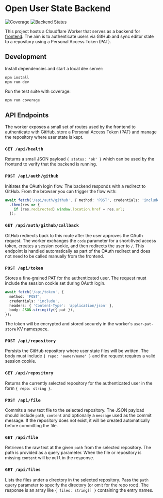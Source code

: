 <!--
  This README describes the Cloudflare Worker backend for Open User State.
  It explains local development steps and documents the REST API used by the frontend.
-->
# Open User State Backend

[![Coverage](https://codecov.io/gh/viktor-shcherb/open-user-state/branch/master/graph/badge.svg)](https://codecov.io/gh/viktor-shcherb/open-user-state)
[![Backend Status](https://img.shields.io/website?url=https%3A%2F%2Fopen-user-state-personal-website.viktoroo-sch.workers.dev%2Fapi%2Fhealth)](https://open-user-state-personal-website.viktoroo-sch.workers.dev/api/health)

This project hosts a Cloudflare Worker that serves as a backend for
[frontend](https://github.com/viktor-shcherb/viktor-shcherb.github.io). The aim
is to authenticate users via GitHub and sync editor state to a repository using
a Personal Access Token (PAT).
<!--
  Development instructions demonstrate how to run the worker locally
  and execute tests so contributors can verify changes quickly.
-->

## Development

Install dependencies and start a local dev server:

```bash
npm install
npm run dev
```

Run the test suite with coverage:

```bash
npm run coverage
```

<!--
  The API Endpoints section catalogs each HTTP route exposed by the worker
  so the frontend knows how to authenticate and store user state.
-->

## API Endpoints

The worker exposes a small set of routes used by the frontend to authenticate
with GitHub, store a Personal Access Token (PAT) and manage the repository
where user state is kept.
### `GET /api/health`

Returns a small JSON payload `{ status: 'ok' }` which can be used by the frontend to verify that the backend is running.


### `POST /api/auth/github`

Initiates the OAuth login flow. The backend responds with a redirect to
GitHub. From the browser you can trigger the flow with:

```ts
await fetch('/api/auth/github', { method: 'POST', credentials: 'include' })
  .then(res => {
    if (res.redirected) window.location.href = res.url;
  });
```

### `GET /api/auth/github/callback`

GitHub redirects back to this route after the user approves the OAuth request.
The worker exchanges the `code` parameter for a short‑lived access token,
creates a session cookie, and then redirects the user to `/`.
This endpoint is handled automatically as part of the OAuth redirect and does
not need to be called manually from the frontend.

### `POST /api/token`

Stores a fine‑grained PAT for the authenticated user. The request must include
the session cookie set during OAuth login.

```ts
await fetch('/api/token', {
  method: 'POST',
  credentials: 'include',
  headers: { 'Content-Type': 'application/json' },
  body: JSON.stringify({ pat }),
});
```

The token will be encrypted and stored securely in the worker's `user-pat-store`
KV namespace.

### `POST /api/repository`

Persists the GitHub repository where user state files will be written. The body
must include `{ repo: 'owner/name' }` and the request requires a valid session
cookie.

### `GET /api/repository`

Returns the currently selected repository for the authenticated user in the form
`{ repo: string }`.

### `POST /api/file`

Commits a new text file to the selected repository. The JSON payload should
include `path`, `content` and optionally a `message` used as the commit
message. If the repository does not exist, it will be created automatically
before committing the file.

### `GET /api/file`

Retrieves the raw text at the given `path` from the selected repository. The
path is provided as a query parameter. When the file or repository is missing
`content` will be `null` in the response.

### `GET /api/files`

Lists the files under a directory in the selected repository. Pass the
`path` query parameter to specify the directory (or omit for the repo root).
The response is an array like `{ files: string[] }` containing the entry names.
